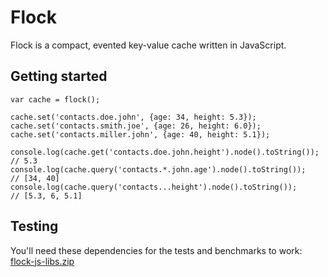 Flock
=====

Flock is a compact, evented key-value cache written in JavaScript.

Getting started
---------------

	var cache = flock();
	
	cache.set('contacts.doe.john', {age: 34, height: 5.3});
	cache.set('contacts.smith.joe', {age: 26, height: 6.0});
	cache.set('contacts.miller.john', {age: 40, height: 5.1});
	
	console.log(cache.get('contacts.doe.john.height').node().toString());   // 5.3
	console.log(cache.query('contacts.*.john.age').node().toString());      // [34, 40]
	console.log(cache.query('contacts...height').node().toString());        // [5.3, 6, 5.1]

Testing
-------

You'll need these dependencies for the tests and benchmarks to work: [flock-js-libs.zip](https://github.com/downloads/wwidd/flock/flock-js-libs.zip) 

